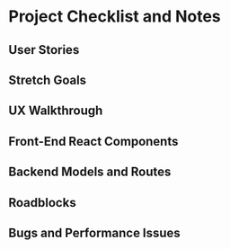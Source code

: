 # Project Checklist and Notes 

## User Stories 

## Stretch Goals 

## UX Walkthrough 

## Front-End React Components 

## Backend Models and Routes 

## Roadblocks 

## Bugs and Performance Issues 